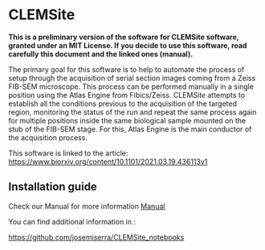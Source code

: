 # CLEMSite 

__This is a preliminary version of the software for CLEMSite software, granted under an MIT License. If you decide to use this software, read carefully this document and the linked ones (manual).__

The primary goal for this software is to help to automate the process of setup through the acquisition of serial section images coming from a Zeiss FIB-SEM microscope. This process can be performed manually in a single position using the Atlas Engine from Fibics/Zeiss. CLEM*Site* attempts to establish all the conditions previous to the acquisition of the targeted region, monitoring the status of the run and repeat the same process again for multiple positions inside the same biological sample mounted on the stub of the FIB-SEM stage. For this, Atlas Engine is the main conductor of the acquisition process.

This software is linked to the article: https://www.biorxiv.org/content/10.1101/2021.03.19.436113v1

## Installation guide

Check our Manual for more information [Manual](./Manual/README.md)



You can find additional information in :

https://github.com/josemiserra/CLEMSite_notebooks





